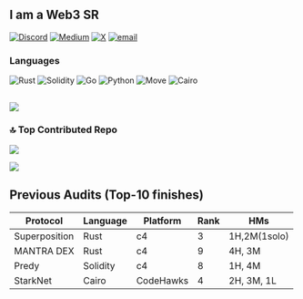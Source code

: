 ## I am a Web3 SR

[![Discord](https://img.shields.io/badge/Discord-%237289DA.svg?logo=discord&logoColor=white)](https://discord.gg/tigerfrake)   [![Medium](https://img.shields.io/badge/Medium-12100E?logo=medium&logoColor=white)](https://medium.com/@Tigerfrake)   [![X](https://img.shields.io/badge/X-black.svg?logo=X&logoColor=white)](https://x.com/Tigerfrake)   [![email](https://img.shields.io/badge/Email-D14836?logo=gmail&logoColor=white)](mailto:brightoneotis1@gmail.com) 

### Languages
![Rust](https://img.shields.io/badge/rust-%23000000.svg?style=for-the-badge&logo=rust&logoColor=white) ![Solidity](https://img.shields.io/badge/Solidity-%23363636.svg?style=for-the-badge&logo=solidity&logoColor=white) ![Go](https://img.shields.io/badge/go-%2300ADD8.svg?style=for-the-badge&logo=go&logoColor=white) ![Python](https://img.shields.io/badge/python-3670A0?style=for-the-badge&logo=python&logoColor=ffdd54)  ![Move](https://img.shields.io/badge/Move-%23000000.svg?style=for-the-badge&logo=data:image/svg+xml;base64,PHERE_YOUR_BASE64_ENCODED_MOVE_LOGO&logoColor=white)  ![Cairo](https://img.shields.io/badge/Cairo-%23000000.svg?style=for-the-badge&logo=data:image/svg+xml;base64,PHERE_YOUR_BASE64_ENCODED_CAIRO_LOGO&logoColor=white)

### 
![](https://quotes-github-readme.vercel.app/api?type=horizontal&theme=radical)
---

### 🔝 Top Contributed Repo
![](https://github-contributor-stats.vercel.app/api?username=Tigerfrake&limit=5&theme=dark&combine_all_yearly_contributions=true)

[![](https://visitcount.itsvg.in/api?id=Tigerfrake&icon=0&color=0)](https://visitcount.itsvg.in)

<!-- Proudly created with GPRM ( https://gprm.itsvg.in ) -->

## Previous Audits (Top-10 finishes)
| Protocol       | Language | Platform   | Rank           | HMs         |
|----------------|----------|------------|----------------|-------------|
| Superposition  | Rust     | c4         | 3              | 1H,2M(1solo)|
| MANTRA DEX     | Rust     | c4         | 9              | 4H, 3M      |
| Predy          | Solidity | c4         | 8              | 1H, 4M      |
| StarkNet       | Cairo    | CodeHawks  | 4              | 2H, 3M, 1L  |
